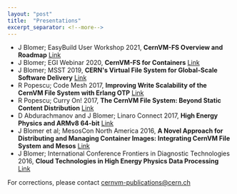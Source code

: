 ```yaml
---
layout: "post"
title:  "Presentations"
excerpt_separator: <!--more-->
---
```


- J Blomer; EasyBuild User Workshop 2021, **CernVM-FS Overview and Roadmap** [Link](https://easybuild.io/eum/#cvmfs-talk)
- J Blomer; EGI Webinar 2020, **CernVM-FS for Containers** [Link](https://indico.egi.eu/event/5251/)
- J Blomer; MSST 2019, **CERN's Virtual File System for Global-Scale Software Delivery** [Link](http://storageconference.us/2019/Invited/Blomer.slides.pdf)
- R Popescu; Code Mesh 2017, **Improving Write Scalability of the CernVM File System with Erlang OTP** [Link](https://www.youtube.com/watch?v=9HUEk_hWku0)
- R Popescu; Curry On! 2017, **The CernVM File System: Beyond Static Content Distribution** [Link](https://www.youtube.com/watch?v=MyYx-xaL36k)
- D Abdurachmanov and J Blomer; Linaro Connect 2017, **High Energy Physics and ARMv8 64-bit** [Link](https://www.youtube.com/watch?v=71Yco-mTaYI)
- J Blomer et al; MesosCon North America 2016, **A Novel Approach for Distributing and Managing Container Images: Integrating CernVM File System and Mesos** [Link](https://mesosconna2016.sched.com/event/6jtr/a-novel-approach-for-distributing-and-managing-container-images-integrating-cernvm-file-system-and-mesos-jakob-blomer-cern-jie-yu-artem-harutyunyan-mesosphere)
- J Blomer; International Conference Frontiers in Diagnostic Technologies 2016, **Cloud Technologies in High Energy Physics Data Processing** [Link](https://ecsft.cern.ch/dist/web/hep-cloud.pdf)


For corrections, please contact cernvm-publications@cern.ch

<!--more-->
